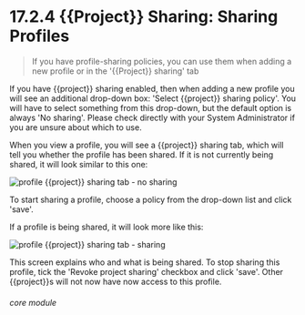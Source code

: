 # 17.2.4 <i class="fas fa-project-diagram"></i> {{Project}} Sharing: Sharing Profiles

> If you have profile-sharing policies, you can use them when adding a new profile or in the '{{Project}} sharing' tab


If you have {{project}} sharing enabled, then when adding a new profile you will see an additional drop-down box: 'Select {{project}} sharing policy'. You will have to select something from this drop-down, but the default option is always 'No sharing'. Please check directly with your System Administrator if you are unsure about which to use.

When you view a profile, you will see a {{project}} sharing tab, which will tell you whether the profile has been shared. If it is not currently being shared, it will look similar to this one:

![profile {{project}} sharing tab - no sharing](17.2.4a.png)

To start sharing a profile, choose a policy from the drop-down list and click 'save'.

If a profile is being shared, it will look more like this:

![profile {{project}} sharing tab - sharing](17.2.4b.png)

This screen explains who and what is being shared. To stop sharing this profile, tick the 'Revoke project sharing' checkbox and click 'save'. Other {{project}}s will not now have now access to this profile. 


###### core module

